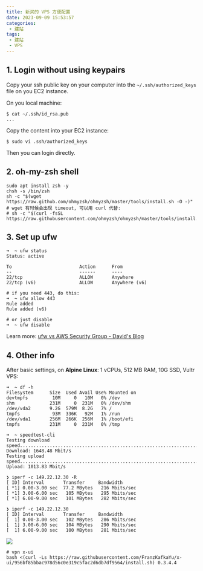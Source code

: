 ```yaml
---
title: 新买的 VPS 方便配置
date: 2023-09-09 15:53:57
categories:
 - 建站
tags:
 - 建站
 - VPS
---
```


## 1. Login without using keypairs

Copy your ssh public key on your computer into the `~/.ssh/authorized_keys` file on you EC2 instance. 

On you local machine:

```shell
$ cat ~/.ssh/id_rsa.pub 
...
```

Copy the content into your EC2 instance:

```shell
$ sudo vi .ssh/authorized_keys
```

Then you can login directly. 

## 2. oh-my-zsh shell

```shell
sudo apt install zsh -y
chsh -s /bin/zsh
sh -c "$(wget https://raw.github.com/ohmyzsh/ohmyzsh/master/tools/install.sh -O -)"
# wget 有时候会出现 timeout, 可以用 curl 代替:
# sh -c "$(curl -fsSL https://raw.githubusercontent.com/ohmyzsh/ohmyzsh/master/tools/install.sh)"
```

## 3. Set up ufw 

```shell
➜  ~ ufw status
Status: active

To                         Action      From
--                         ------      ----
22/tcp                     ALLOW       Anywhere
22/tcp (v6)                ALLOW       Anywhere (v6)

# if you need 443, do this:
➜  ~ ufw allow 443
Rule added
Rule added (v6)

# or just disable
➜  ~ ufw disable
```

Learn more: [ufw vs AWS Security Group - David's Blog](https://davidzhu.xyz/post/build-website/006-ufw-aws-sg/)

## 4. Other info

After basic settings, on **Alpine Linux**: 1 vCPUs, 512 MB RAM, 10G SSD, Vultr VPS:

```
➜  ~ df -h
Filesystem      Size  Used Avail Use% Mounted on
devtmpfs         10M     0   10M   0% /dev
shm             231M     0  231M   0% /dev/shm
/dev/vda2       9.2G  579M  8.2G   7% /
tmpfs            93M  336K   92M   1% /run
/dev/vda1       256M  266K  256M   1% /boot/efi
tmpfs           231M     0  231M   0% /tmp

➜  ~ speedtest-cli
Testing download speed................................................................................
Download: 1648.48 Mbit/s
Testing upload speed......................................................................................................
Upload: 1013.83 Mbit/s

❯ iperf -c 149.22.12.30 -R
[ ID] Interval       Transfer     Bandwidth
[ *1] 0.00-3.00 sec  77.2 MBytes   216 Mbits/sec
[ *1] 3.00-6.00 sec   105 MBytes   295 Mbits/sec
[ *1] 6.00-9.00 sec   101 MBytes   282 Mbits/sec

❯ iperf -c 149.22.12.30
[ ID] Interval       Transfer     Bandwidth
[  1] 0.00-3.00 sec   102 MBytes   286 Mbits/sec
[  1] 3.00-6.00 sec   104 MBytes   290 Mbits/sec
[  1] 6.00-9.00 sec   100 MBytes   281 Mbits/sec
```

![](https://pub-2a6758f3b2d64ef5bb71ba1601101d35.r2.dev/blogs/2025/01/c3f0b1e0420d0b98792587fce72c5f2b.png)

```shell
# vpn x-ui
bash <(curl -Ls https://raw.githubusercontent.com/FranzKafkaYu/x-ui/956bf85bbac978d56c0e319c5fac2d6db7df9564/install.sh) 0.3.4.4
```

